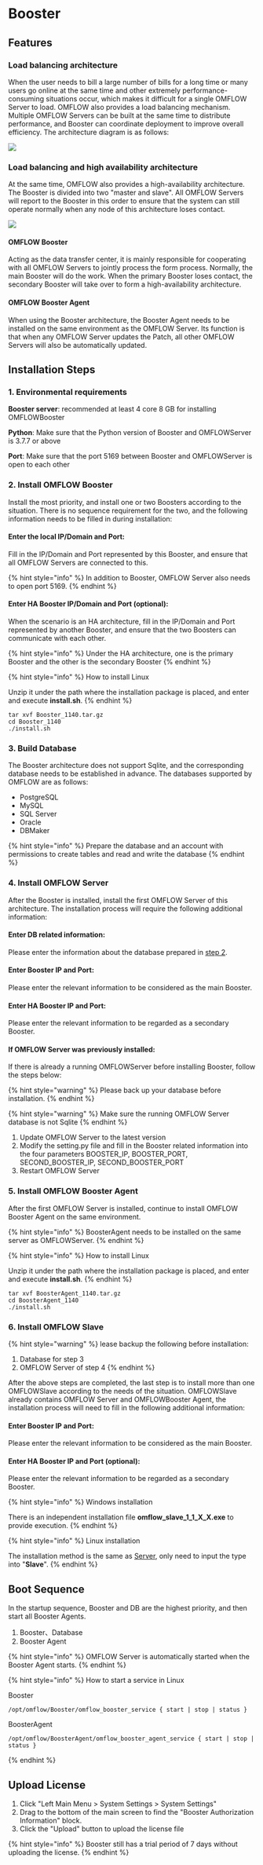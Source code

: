 # Booster

## Features

### Load balancing architecture

When the user needs to bill a large number of bills for a long time or many users go online at the same time and other extremely performance-consuming situations occur, which makes it difficult for a single OMFLOW Server to load. OMFLOW also provides a load balancing mechanism. Multiple OMFLOW Servers can be built at the same time to distribute performance, and Booster can coordinate deployment to improve overall efficiency. The architecture diagram is as follows:

![](<../.gitbook/assets/OMFLOW架構 (2).png>)

### Load balancing and high availability architecture

At the same time, OMFLOW also provides a high-availability architecture. The Booster is divided into two "master and slave". All OMFLOW Servers will report to the Booster in this order to ensure that the system can still operate normally when any node of this architecture loses contact.

![](../.gitbook/assets/HA架構.png)

#### OMFLOW Booster

Acting as the data transfer center, it is mainly responsible for cooperating with all OMFLOW Servers to jointly process the form process. Normally, the main Booster will do the work. When the primary Booster loses contact, the secondary Booster will take over to form a high-availability architecture.

#### OMFLOW Booster Agent

When using the Booster architecture, the Booster Agent needs to be installed on the same environment as the OMFLOW Server. Its function is that when any OMFLOW Server updates the Patch, all other OMFLOW Servers will also be automatically updated.

## Installation Steps

### 1. Environmental requirements

**Booster server**: recommended at least 4 core 8 GB for installing OMFLOWBooster&#x20;

**Python**: Make sure that the Python version of Booster and OMFLOWServer is 3.7.7 or above&#x20;

**Port**: Make sure that the port 5169 between Booster and OMFLOWServer is open to each other

### 2. Install OMFLOW Booster

Install the most priority, and install one or two Boosters according to the situation. There is no sequence requirement for the two, and the following information needs to be filled in during installation:

#### Enter the local IP/Domain and Port:

Fill in the IP/Domain and Port represented by this Booster, and ensure that all OMFLOW Servers are connected to this.

{% hint style="info" %}
In addition to Booster, OMFLOW Server also needs to open port 5169.
{% endhint %}

#### Enter HA Booster IP/Domain and Port (optional):

When the scenario is an HA architecture, fill in the IP/Domain and Port represented by another Booster, and ensure that the two Boosters can communicate with each other.

{% hint style="info" %}
Under the HA architecture, one is the primary Booster and the other is the secondary Booster
{% endhint %}

{% hint style="info" %}
How to install Linux&#x20;

Unzip it under the path where the installation package is placed, and enter and execute **install.sh**.
{% endhint %}

```
tar xvf Booster_1140.tar.gz
cd Booster_1140
./install.sh
```

### 3. Build Database

The Booster architecture does not support Sqlite, and the corresponding database needs to be established in advance. The databases supported by OMFLOW are as follows:

* PostgreSQL
* MySQL
* SQL Server
* Oracle
* DBMaker

{% hint style="info" %}
Prepare the database and an account with permissions to create tables and read and write the database
{% endhint %}



### 4. Install OMFLOW Server

After the Booster is installed, install the first OMFLOW Server of this architecture. The installation process will require the following additional information:

#### Enter DB related information:

Please enter the information about the database prepared in [step 2](booster.md#2.-jian-zhi-zi-liao-ku).

#### Enter Booster IP and Port:

Please enter the relevant information to be considered as the main Booster.

#### Enter HA Booster IP and Port:

Please enter the relevant information to be regarded as a secondary Booster.

#### If OMFLOW Server was previously installed:

If there is already a running OMFLOWServer before installing Booster, follow the steps below:

{% hint style="warning" %}
Please back up your database before installation.
{% endhint %}

{% hint style="warning" %}
Make sure the running OMFLOW Server database is not Sqlite
{% endhint %}

1. Update OMFLOW Server to the latest version
2. Modify the setting.py file and fill in the Booster related information into the four parameters BOOSTER\_IP, BOOSTER\_PORT, SECOND\_BOOSTER\_IP, SECOND\_BOOSTER\_PORT
3. Restart OMFLOW Server

### 5. Install OMFLOW Booster Agent

After the first OMFLOW Server is installed, continue to install OMFLOW Booster Agent on the same environment.

{% hint style="info" %}
BoosterAgent needs to be installed on the same server as OMFLOWServer.
{% endhint %}

{% hint style="info" %}
How to install Linux&#x20;

Unzip it under the path where the installation package is placed, and enter and execute **install.sh**.
{% endhint %}

```
tar xvf BoosterAgent_1140.tar.gz
cd BoosterAgent_1140
./install.sh
```

### 6. Install OMFLOW Slave

{% hint style="warning" %}
lease backup the following before installation:

1. Database for step 3
2. OMFLOW Server of step 4
{% endhint %}

After the above steps are completed, the last step is to install more than one OMFLOWSlave according to the needs of the situation. OMFLOWSlave already contains OMFLOW Server and OMFLOWBooster Agent, the installation process will need to fill in the following additional information:

#### Enter Booster IP and Port:

Please enter the relevant information to be considered as the main Booster.

#### Enter HA Booster IP and Port (optional):

Please enter the relevant information to be regarded as a secondary Booster.

{% hint style="info" %}
Windows installation

There is an independent installation file **omflow\_slave\_1\_1\_X\_X.exe** to provide execution.
{% endhint %}

{% hint style="info" %}
Linux installation

The installation method is the same as [Server](2.md#kai-shi-an-zhuang-omflow-server), only need to input the type into "**Slave**".
{% endhint %}

## Boot Sequence

In the startup sequence, Booster and DB are the highest priority, and then start all Booster Agents.

1. Booster、Database
2. Booster Agent

{% hint style="info" %}
OMFLOW Server is automatically started when the Booster Agent starts.
{% endhint %}

{% hint style="info" %}
How to start a service in Linux

Booster

```
/opt/omflow/Booster/omflow_booster_service { start | stop | status }
```

BoosterAgent

```
/opt/omflow/BoosterAgent/omflow_booster_agent_service { start | stop | status }
```
{% endhint %}

## Upload License

1. Click "Left Main Menu > System Settings > System Settings"
2. Drag to the bottom of the main screen to find the "Booster Authorization Information" block.
3. Click the "Upload" button to upload the license file

{% hint style="info" %}
Booster still has a trial period of 7 days without uploading the license.
{% endhint %}

